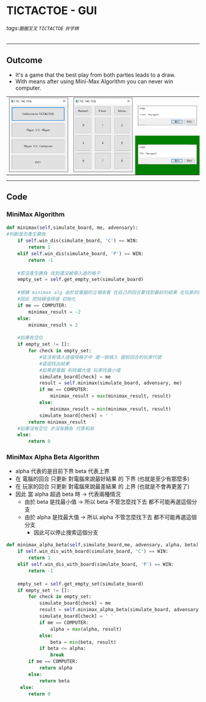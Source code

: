 # TICTACTOE - GUI
###### tags:`圈圈叉叉` `TICTACTOE` `井字棋`
---
## Outcome
- It's a game that the best play from both parties leads to a draw.
- With means after using Mini-Max Algorithm you can never win computer.

<table>
    <tr>
        <td rowspan = "2"> <img src=https://github.com/wewanadi/GUI-tictactoe/blob/master/.picture/tictactoe%20(2).png width="270"> </td> 
        <td rowspan = "2"> <img src=https://github.com/wewanadi/GUI-tictactoe/blob/master/.picture/tictactoe%20(1).png width="270"> </td> 
        <td> <img src=https://github.com/wewanadi/GUI-tictactoe/blob/master/.picture/tictactoe%20(3).png width="270"> </td> 
   </tr>
   <tr>
        <td bgcolor="green"> <img src=https://github.com/wewanadi/GUI-tictactoe/blob/master/.picture/tictactoe%20(4).png width="270"> </td> 
   </tr>
</table>

---
## Code
### MiniMax Algorithm 
```python
def minimax(self,simulate_board, me, advensary):
#判斷是否產生勝負
    if self.win_dis(simulate_board, 'C') == WIN:
        return 1
    elif self.win_dis(simulate_board, 'P') == WIN:
        return -1

    #若沒產生勝負 找到還沒被填入過的格子
    empty_set = self.get_empty_set(simulate_board)

    #根據 minimax alg 由於從電腦的立場來看 在自己的回合要找到最好的結果 在玩家的回合要找到對自己最差的結果
    #因此 把找極值得值 初始化
    if me == COMPUTER:
        minimax_result = -2
    else:
        minimax_result = 2

    #如果有空位
    if empty_set != []:
        for check in empty_set:
            #從沒有填入過值得格子中 選一個填入 當前回合的玩家代號
            #遞迴找出結果
            #如果是電腦 則找最大值 玩家找最小值 
            simulate_board[check] = me
            result = self.minimax(simulate_board, advensary, me)
            if me == COMPUTER:
                minimax_result = max(minimax_result, result)
            else:
                minimax_result = min(minimax_result, result)
            simulate_board[check] = ' '
        return minimax_result
    #如果沒有空位 亦沒有勝負 代表和局
    else:
        return 0
```


### MiniMax Alpha Beta Algorithm 
- alpha 代表的是目前下界 beta 代表上界
- 在 電腦的回合 只更新 對電腦來說最好結果 的 下界 (也就是至少有那麼多)
- 在 玩家的回合 只更新 對電腦來說最差結果 的 上界 (也就是不會再更差了)
- 因此 當 alpha 超過 beta 時 -> 代表兩種情況
    - 由於 beta 是找最小值 -> 所以 beta 不管怎麼找下去 都不可能再選這個分支
    - 由於 alpha 是找最大值 -> 所以 alpha 不管怎麼找下去 都不可能再選這個分支
        - 因此可以停止搜索這個分支
```python
def minimax_alpha_beta(self,simulate_board,me, advensary, alpha, beta):
    if self.win_dis_with_board(simulate_board, 'C') == WIN:
        return 1
    elif self.win_dis_with_board(simulate_board, 'P') == WIN:
        return -1

    empty_set = self.get_empty_set(simulate_board)
    if empty_set != []:
        for check in empty_set:
            simulate_board[check] = me
            result = self.minimax_alpha_beta(simulate_board, advensary, me, alpha, beta)
            simulate_board[check] = ' '
            if me == COMPUTER:
                alpha = max(alpha, result)
            else:
                beta = min(beta, result)
            if beta <= alpha:
                break
        if me == COMPUTER:
            return alpha
        else:
            return beta
     else:
        return 0
```
